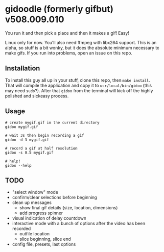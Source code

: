 gidoodle (formerly gifbut) v508.009.010
==========
You run it and then pick a place and then it makes a gif! Easy!

Linux only for now. You'll also need ffmpeg with libx264 support.
This is an alpha, so stuff is a bit wonky, but it does the absolute minimum necessary to make gifs. If you run into problems, open an issue on this repo.

Installation
------
To install this guy all up in your stuff, clone this repo, then `make install`. That will compile the application and copy it to `usr/local/bin/gidoo` (this may need `sudo`?). After that `gidoo` from the terminal will kick off the highly polished and sickeasy process.

Usage
------
    # create mygif.gif in the current directory
    gidoo mygif.gif

    # wait 3s then begin recording a gif
    gidoo -d 3 mygif.gif

    # record a gif at half resolution
    gidoo -s 0.5 mygif.gif

    # help!
    gidoo --help

TODO
------
* "select window" mode
* confirm/clear selections before beginning
* clean up messages
    * show final gif details (size, location, dimensions)
    * add progress spinner
* visual indication of delay countdown
* interactive mode with a bunch of options after the video has been recorded
    * outfile location
    * slice beginning, slice end
* config file, presets, last options
